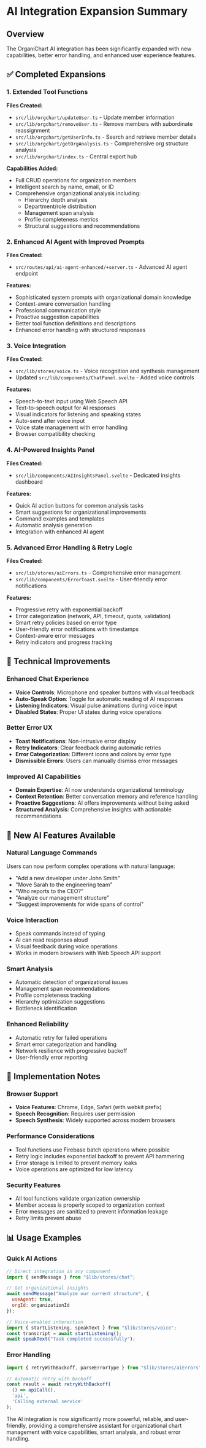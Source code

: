 # AI Integration Expansion Summary

## Overview
The OrganiChart AI integration has been significantly expanded with new capabilities, better error handling, and enhanced user experience features.

## ✅ Completed Expansions

### 1. Extended Tool Functions
**Files Created:**
- `src/lib/orgchart/updateUser.ts` - Update member information
- `src/lib/orgchart/removeUser.ts` - Remove members with subordinate reassignment
- `src/lib/orgchart/getUserInfo.ts` - Search and retrieve member details
- `src/lib/orgchart/getOrgAnalysis.ts` - Comprehensive org structure analysis
- `src/lib/orgchart/index.ts` - Central export hub

**Capabilities Added:**
- Full CRUD operations for organization members
- Intelligent search by name, email, or ID
- Comprehensive organizational analysis including:
  - Hierarchy depth analysis
  - Department/role distribution
  - Management span analysis
  - Profile completeness metrics
  - Structural suggestions and recommendations

### 2. Enhanced AI Agent with Improved Prompts
**Files Created:**
- `src/routes/api/ai-agent-enhanced/+server.ts` - Advanced AI agent endpoint

**Features:**
- Sophisticated system prompts with organizational domain knowledge
- Context-aware conversation handling
- Professional communication style
- Proactive suggestion capabilities
- Better tool function definitions and descriptions
- Enhanced error handling with structured responses

### 3. Voice Integration
**Files Created:**
- `src/lib/stores/voice.ts` - Voice recognition and synthesis management
- Updated `src/lib/components/ChatPanel.svelte` - Added voice controls

**Features:**
- Speech-to-text input using Web Speech API
- Text-to-speech output for AI responses
- Visual indicators for listening and speaking states
- Auto-send after voice input
- Voice state management with error handling
- Browser compatibility checking

### 4. AI-Powered Insights Panel
**Files Created:**
- `src/lib/components/AIInsightsPanel.svelte` - Dedicated insights dashboard

**Features:**
- Quick AI action buttons for common analysis tasks
- Smart suggestions for organizational improvements
- Command examples and templates
- Automatic analysis generation
- Integration with enhanced AI agent

### 5. Advanced Error Handling & Retry Logic
**Files Created:**
- `src/lib/stores/aiErrors.ts` - Comprehensive error management
- `src/lib/components/ErrorToast.svelte` - User-friendly error notifications

**Features:**
- Progressive retry with exponential backoff
- Error categorization (network, API, timeout, quota, validation)
- Smart retry policies based on error type
- User-friendly error notifications with timestamps
- Context-aware error messages
- Retry indicators and progress tracking

## 🔧 Technical Improvements

### Enhanced Chat Experience
- **Voice Controls**: Microphone and speaker buttons with visual feedback
- **Auto-Speak Option**: Toggle for automatic reading of AI responses
- **Listening Indicators**: Visual pulse animations during voice input
- **Disabled States**: Proper UI states during voice operations

### Better Error UX
- **Toast Notifications**: Non-intrusive error display
- **Retry Indicators**: Clear feedback during automatic retries
- **Error Categorization**: Different icons and colors by error type
- **Dismissible Errors**: Users can manually dismiss error messages

### Improved AI Capabilities
- **Domain Expertise**: AI now understands organizational terminology
- **Context Retention**: Better conversation memory and reference handling
- **Proactive Suggestions**: AI offers improvements without being asked
- **Structured Analysis**: Comprehensive insights with actionable recommendations

## 🚀 New AI Features Available

### Natural Language Commands
Users can now perform complex operations with natural language:
- "Add a new developer under John Smith"
- "Move Sarah to the engineering team"
- "Who reports to the CEO?"
- "Analyze our management structure"
- "Suggest improvements for wide spans of control"

### Voice Interaction
- Speak commands instead of typing
- AI can read responses aloud
- Visual feedback during voice operations
- Works in modern browsers with Web Speech API support

### Smart Analysis
- Automatic detection of organizational issues
- Management span recommendations
- Profile completeness tracking
- Hierarchy optimization suggestions
- Bottleneck identification

### Enhanced Reliability
- Automatic retry for failed operations
- Smart error categorization and handling
- Network resilience with progressive backoff
- User-friendly error reporting

## 🔮 Implementation Notes

### Browser Support
- **Voice Features**: Chrome, Edge, Safari (with webkit prefix)
- **Speech Recognition**: Requires user permission
- **Speech Synthesis**: Widely supported across modern browsers

### Performance Considerations
- Tool functions use Firebase batch operations where possible
- Retry logic includes exponential backoff to prevent API hammering
- Error storage is limited to prevent memory leaks
- Voice operations are optimized for low latency

### Security Features
- All tool functions validate organization ownership
- Member access is properly scoped to organization context
- Error messages are sanitized to prevent information leakage
- Retry limits prevent abuse

## 📊 Usage Examples

### Quick AI Actions
```javascript
// Direct integration in any component
import { sendMessage } from "$lib/stores/chat";

// Get organizational insights
await sendMessage("Analyze our current structure", { 
  useAgent: true, 
  orgId: organizationId 
});

// Voice-enabled interaction
import { startListening, speakText } from "$lib/stores/voice";
const transcript = await startListening();
await speakText("Task completed successfully");
```

### Error Handling
```javascript
import { retryWithBackoff, parseErrorType } from "$lib/stores/aiErrors";

// Automatic retry with backoff
const result = await retryWithBackoff(
  () => apiCall(),
  'api',
  'Calling external service'
);
```

The AI integration is now significantly more powerful, reliable, and user-friendly, providing a comprehensive assistant for organizational chart management with voice capabilities, smart analysis, and robust error handling.